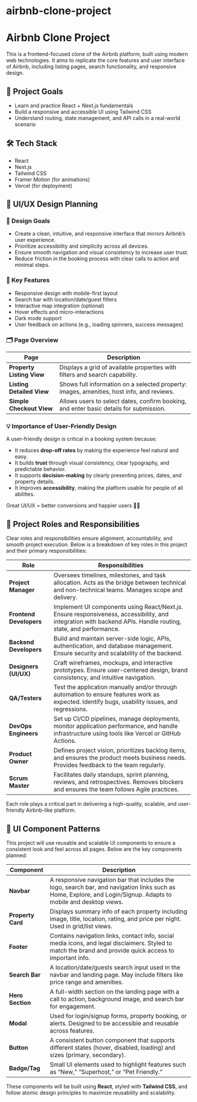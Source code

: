 # airbnb-clone-project

# Airbnb Clone Project

This is a frontend-focused clone of the Airbnb platform, built using modern web technologies. It aims to replicate the core features and user interface of Airbnb, including listing pages, search functionality, and responsive design.

## 🚀 Project Goals

- Learn and practice React + Next.js fundamentals
- Build a responsive and accessible UI using Tailwind CSS
- Understand routing, state management, and API calls in a real-world scenario

## 🛠️ Tech Stack

- React
- Next.js
- Tailwind CSS
- Framer Motion (for animations)
- Vercel (for deployment)

## 🎨 UI/UX Design Planning

### 🧭 Design Goals

- Create a clean, intuitive, and responsive interface that mirrors Airbnb’s user experience.
- Prioritize accessibility and simplicity across all devices.
- Ensure smooth navigation and visual consistency to increase user trust.
- Reduce friction in the booking process with clear calls to action and minimal steps.

### 🔑 Key Features

- Responsive design with mobile-first layout
- Search bar with location/date/guest filters
- Interactive map integration (optional)
- Hover effects and micro-interactions
- Dark mode support
- User feedback on actions (e.g., loading spinners, success messages)

### 🗂️ Page Overview

| Page                      | Description                                                                               |
| ------------------------- | ----------------------------------------------------------------------------------------- |
| **Property Listing View** | Displays a grid of available properties with filters and search capability.               |
| **Listing Detailed View** | Shows full information on a selected property: images, amenities, host info, and reviews. |
| **Simple Checkout View**  | Allows users to select dates, confirm booking, and enter basic details for submission.    |

### 💡 Importance of User-Friendly Design

A user-friendly design is critical in a booking system because:

- It reduces **drop-off rates** by making the experience feel natural and easy.
- It builds **trust** through visual consistency, clear typography, and predictable behavior.
- It supports **decision-making** by clearly presenting prices, dates, and property details.
- It improves **accessibility**, making the platform usable for people of all abilities.

Great UI/UX = better conversions and happier users 🏡✨

## 👥 Project Roles and Responsibilities

Clear roles and responsibilities ensure alignment, accountability, and smooth project execution. Below is a breakdown of key roles in this project and their primary responsibilities:

| Role                    | Responsibilities                                                                                                                                              |
| ----------------------- | ------------------------------------------------------------------------------------------------------------------------------------------------------------- |
| **Project Manager**     | Oversees timelines, milestones, and task allocation. Acts as the bridge between technical and non-technical teams. Manages scope and delivery.                |
| **Frontend Developers** | Implement UI components using React/Next.js. Ensure responsiveness, accessibility, and integration with backend APIs. Handle routing, state, and performance. |
| **Backend Developers**  | Build and maintain server-side logic, APIs, authentication, and database management. Ensure security and scalability of the backend.                          |
| **Designers (UI/UX)**   | Craft wireframes, mockups, and interactive prototypes. Ensure user-centered design, brand consistency, and intuitive navigation.                              |
| **QA/Testers**          | Test the application manually and/or through automation to ensure features work as expected. Identify bugs, usability issues, and regressions.                |
| **DevOps Engineers**    | Set up CI/CD pipelines, manage deployments, monitor application performance, and handle infrastructure using tools like Vercel or GitHub Actions.             |
| **Product Owner**       | Defines project vision, prioritizes backlog items, and ensures the product meets business needs. Provides feedback to the team regularly.                     |
| **Scrum Master**        | Facilitates daily standups, sprint planning, reviews, and retrospectives. Removes blockers and ensures the team follows Agile practices.                      |

Each role plays a critical part in delivering a high-quality, scalable, and user-friendly Airbnb-like platform.

## 🧩 UI Component Patterns

This project will use reusable and scalable UI components to ensure a consistent look and feel across all pages. Below are the key components planned:

| Component         | Description                                                                                                                                                       |
| ----------------- | ----------------------------------------------------------------------------------------------------------------------------------------------------------------- |
| **Navbar**        | A responsive navigation bar that includes the logo, search bar, and navigation links such as Home, Explore, and Login/Signup. Adapts to mobile and desktop views. |
| **Property Card** | Displays summary info of each property including image, title, location, rating, and price per night. Used in grid/list views.                                    |
| **Footer**        | Contains navigation links, contact info, social media icons, and legal disclaimers. Styled to match the brand and provide quick access to important info.         |
| **Search Bar**    | A location/date/guests search input used in the navbar and landing page. May include filters like price range and amenities.                                      |
| **Hero Section**  | A full-width section on the landing page with a call to action, background image, and search bar for engagement.                                                  |
| **Modal**         | Used for login/signup forms, property booking, or alerts. Designed to be accessible and reusable across features.                                                 |
| **Button**        | A consistent button component that supports different states (hover, disabled, loading) and sizes (primary, secondary).                                           |
| **Badge/Tag**     | Small UI elements used to highlight features such as “New,” “Superhost,” or “Pet Friendly.”                                                                       |

These components will be built using **React**, styled with **Tailwind CSS**, and follow atomic design principles to maximize reusability and scalability.
